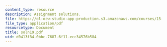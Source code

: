 ```yaml
---
content_type: resource
description: Assignment solutions.
file: https://ol-ocw-studio-app-production.s3.amazonaws.com/courses/15-988-system-dynamics-self-study-fall-1998-spring-1999/d0413f840bbc76876f11ecc34576b584_soln19.pdf
file_type: application/pdf
resourcetype: Document
title: soln19.pdf
uid: d0413f84-0bbc-7687-6f11-ecc34576b584
---
```

